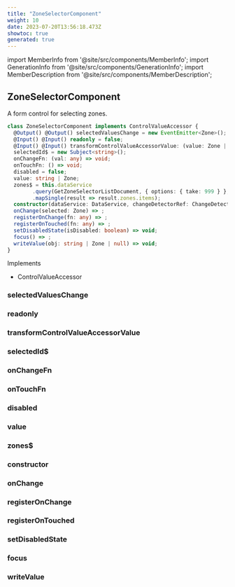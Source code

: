 ```yaml
---
title: "ZoneSelectorComponent"
weight: 10
date: 2023-07-20T13:56:18.473Z
showtoc: true
generated: true
---
```

<!-- This file was generated from the Vendure source. Do not modify. Instead, re-run the "docs:build" script -->
import MemberInfo from '@site/src/components/MemberInfo';
import GenerationInfo from '@site/src/components/GenerationInfo';
import MemberDescription from '@site/src/components/MemberDescription';


## ZoneSelectorComponent

<GenerationInfo sourceFile="packages/admin-ui/src/lib/core/src/shared/components/zone-selector/zone-selector.component.ts" sourceLine="40" packageName="@vendure/admin-ui" />

A form control for selecting zones.

```ts title="Signature"
class ZoneSelectorComponent implements ControlValueAccessor {
  @Output() @Output() selectedValuesChange = new EventEmitter<Zone>();
  @Input() @Input() readonly = false;
  @Input() @Input() transformControlValueAccessorValue: (value: Zone | undefined) => any = value => value?.id;
  selectedId$ = new Subject<string>();
  onChangeFn: (val: any) => void;
  onTouchFn: () => void;
  disabled = false;
  value: string | Zone;
  zones$ = this.dataService
        .query(GetZoneSelectorListDocument, { options: { take: 999 } }, 'cache-first')
        .mapSingle(result => result.zones.items);
  constructor(dataService: DataService, changeDetectorRef: ChangeDetectorRef)
  onChange(selected: Zone) => ;
  registerOnChange(fn: any) => ;
  registerOnTouched(fn: any) => ;
  setDisabledState(isDisabled: boolean) => void;
  focus() => ;
  writeValue(obj: string | Zone | null) => void;
}
```
Implements

 * ControlValueAccessor



### selectedValuesChange

<MemberInfo kind="property" type=""   />


### readonly

<MemberInfo kind="property" type=""   />


### transformControlValueAccessorValue

<MemberInfo kind="property" type="(value: <a href='/typescript-api/entities/zone#zone'>Zone</a> | undefined) =&#62; any"   />


### selectedId$

<MemberInfo kind="property" type=""   />


### onChangeFn

<MemberInfo kind="property" type="(val: any) =&#62; void"   />


### onTouchFn

<MemberInfo kind="property" type="() =&#62; void"   />


### disabled

<MemberInfo kind="property" type=""   />


### value

<MemberInfo kind="property" type="string | <a href='/typescript-api/entities/zone#zone'>Zone</a>"   />


### zones$

<MemberInfo kind="property" type=""   />


### constructor

<MemberInfo kind="method" type="(dataService: <a href='/admin-ui-api/providers/data-service#dataservice'>DataService</a>, changeDetectorRef: ChangeDetectorRef) => ZoneSelectorComponent"   />


### onChange

<MemberInfo kind="method" type="(selected: <a href='/typescript-api/entities/zone#zone'>Zone</a>) => "   />


### registerOnChange

<MemberInfo kind="method" type="(fn: any) => "   />


### registerOnTouched

<MemberInfo kind="method" type="(fn: any) => "   />


### setDisabledState

<MemberInfo kind="method" type="(isDisabled: boolean) => void"   />


### focus

<MemberInfo kind="method" type="() => "   />


### writeValue

<MemberInfo kind="method" type="(obj: string | <a href='/typescript-api/entities/zone#zone'>Zone</a> | null) => void"   />


